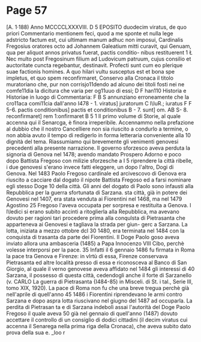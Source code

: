 # Page 57

[A. 1·188) Anno MCCCCLXXXVIII. D 5 EPOSITO duodecim viratus, de quo priori Commentario mentionem feci, quod a me sponte et nulla lege adstricto factum est, cui ultimam manum adhuc non imposui, Cardinalis Fregosius oratores octo ad Johannem Galeatium mitti curavit, qui Genuam, qua per aliquot annos privatus fuerat, pactis conditio- nibus restituerent 1 Ł Nec multo post Fregosinum filium ad Ludovicum patruum, cujus consilio et auctoritate cuncta regebantur, destinavit. Profecti sunt cum eo plerique suae factionis homines. A quo hilari vultu susceptus est et bona spe impletus, et quo spem reconfirmaret, Conservo alla Cronaca il titolo muratoriano che, pur non corrisjo11dendo ad alcuno dei titoli fosti nei ne comfe11dia la dicitura che varia per og11uuo di essi; D F han110 Historia e Historiae in luogo di Commentaria: F B S annunziano erroneamente che la cro11aca comi11cia dall'anno I478 - 1. viratus] juratorum C l\IuR.; iuratus F F 5-6. pactis conditionibus] pactis et conditionibus B - 7. sunt] om. AB S- 8. reconfirmaret] rem 1:onfirmaret B 5 1 Il primo volume di Storie, al quale accenna qui il Senarcga, è finora irreperibile. Accennammo nella prefazione al dubbio che il nostro Cancelliere non sia riuscito a condurlo a termine, o non abbia avuto il tempo di redigerlo in forma letteraria conveniente alla 10 dignità del tema. Riassumiamo qui brevemente gli venimenti genovesi precedenti alla presente narrazione. Il governo sforzesco aveva perduta la signoria di Genova nel 1478; avendo mandato Prospero Adorno e poco dopo Battista Fregoso con milizie sforzesche a I 5 riprendere la città ribelle, i due genovesi s'erano invece fatti eleggere, un dopo l'altro, Dogi di Genova. Nel 1483 Paolo Fregoso cardinale ed arcivescovo di Genova era riuscito a cacciare dal dogato il nipote Battista Fregoso ed a farsi nominare egli stesso Doge 10 della città. Gli anni del dogato di Paolo sono infausti alla Repubblica per la guerra sfortunata di Sarzana. sta città, già in potere dei Genovesi nel 1407, era stata venduta ai Fiorentini nel 1468, ma nel 1479 Agostino 25 Fregoso l'aveva occupata per sorpresa e restituita a Genova. I l\ledici si erano subito accinti a ritoglierla alla Repubblica, ma avevano dovuto per ragioni tari procedere prima alla conqulsta di Pietrasanta che apparteneva ai Genovesi e tagliava la strada per giun- gerc a Sarzana. La lotta, iniziata a mezzo ottobre dcl 30 1480, era terminata nel 1484 con la conquista di trasanta da parte dei Fiorentini. Il Doge Paolo goso aveva inviato allora una ambasceria (1485) a Papa Innocenzo VIII Cibo, perchè volesse interporsi per la pace. 35 Infatti il 6 gennaio 1486 fu firmata in Roma la pace tra Genova e Firenze: in vlrtù di essa, Firenze conservava Pietrasanta ed altre località presso di essa e riconosceva al Banco di San Giorgio, al quale il verno genovese aveva affidato nel 1484 gli interessi di 40 Sarzana, il possesso di questa città, cedendogli anche il forte di Sarzanello (v. CARLO La guerra di Pietrasanta {I484-85) in Misceli. di St. i tal., Serie III, tomo XIX, 1920). La pace di Roma non fu che una breve tregua perchè già nell'aprile di quell'anno 45 1486 i Fiorentini riprendevano le armi contro Sarzana e dopo aspra lotta riuscivano nel giugno del 1487 ad occuparla. La perdita di Pietrasan ta e di Sarzana indebolì assai l'autorità del Doge Paolo Fregoso il quale aveva 50 già nel gennaio di quell'anno (1487) dovuto accettare il controllo di un consiglio di dodici cittadini (il decim viratus cui accenna il Senarega nella prima riga della Cronaca), che aveva subito dato prova della sua e. _loo r